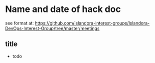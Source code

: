# Name and date of hack doc

see format at:  https://github.com/islandora-interest-groups/Islandora-DevOps-Interest-Group/tree/master/meetings

## title

* todo

